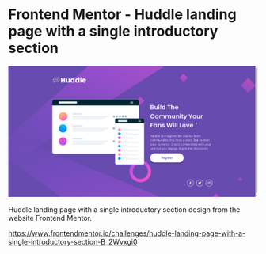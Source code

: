 # Frontend Mentor - Huddle landing page with a single introductory section

![](FinishedPreview.png)

Huddle landing page with a single introductory section design from the website Frontend Mentor.

https://www.frontendmentor.io/challenges/huddle-landing-page-with-a-single-introductory-section-B_2Wvxgi0
